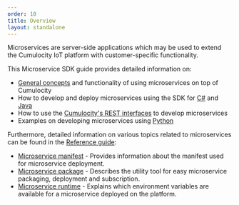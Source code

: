 ```yaml
---
order: 10
title: Overview
layout: standalone
---
```


Microservices are server-side applications which may be used to extend the Cumulocity IoT platform with customer-specific functionality.

This Microservice SDK guide provides detailed information on:

* [General concepts](/guides/microservice-sdk/concept) and functionality of using microservices on top of Cumulocity
* How to develop and deploy microservices using the SDK for [C#](/guides/microservice-sdk/cs) and [Java](/guides/microservice-sdk/java)
* How to use the [Cumulocity's REST interfaces](/guides/microservice-sdk/rest) to develop microservices
* Examples on developing microservices using [Python](/guides/microservice-sdk/http#hello-microservice-python)

Furthermore, detailed information on various topics related to microservices can be found in the [Reference guide](/guides/reference):

* [Microservice manifest](/guides/reference/microservice-manifest) - Provides information about the manifest used for microservice deployment.
* [Microservice package](/guides/reference/microservice-package) - Describes the utility tool for easy microservice packaging, deployment and subscription.
* [Microservice runtime](/guides/reference/microservice-runtime) - Explains which environment variables are available for a microservice deployed on the platform.
